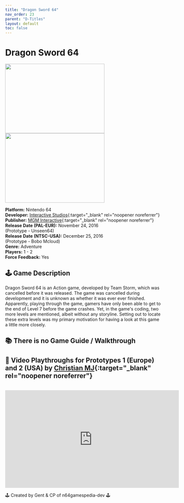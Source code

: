 ```yaml
---
title: "Dragon Sword 64"
nav_order: 23
parent: "D-Titles"
layout: default
toc: false
---
```


# Dragon Sword 64

<b>
<img src="https://images.launchbox-app.com/65a5665b-2a6b-407d-a128-df15f295041f.png" alt="" width="320" height="224" />
<img src="https://www.n64gamespedia.com/wp-content/uploads/2025/08/Dragon20Sword20U1.jpg" alt="" width="320" height="224" />
</b>

**Platform:** Nintendo 64  
**Developer:** [Interactive Studios](https://en.wikipedia.org/wiki/Interactive_Studios){:target="_blank" rel="noopener noreferrer"}  
**Publisher:** [MGM Interactive](https://en.wikipedia.org/wiki/MGM_Interactive){:target="_blank" rel="noopener noreferrer"}  
**Release Date (PAL-EUR):** November 24, 2016  
(Prototype - Unseen64)  
**Release Date (NTSC-USA):** December 25, 2016  
(Prototype - Bobo Mcloud)  
**Genre:** Adventure  
**Players:** 1 - 2  
**Force Feedback:** Yes  

## 🕹️ Game Description
Dragon Sword 64 is an Action game, developed by Team Storm, which was cancelled before it was released. The game was cancelled during development and it is unknown as whether it was ever ever finished. Apparently, playing through the game, gamers have only been able to get to the end of Level 7 before the game crashes. Yet, in the game's coding, two more levels are mentioned, albeit without any storyline. Setting out to locate these extra levels was my primary motivation for having a look at this game a little more closely.

## 📚 There is no Game Guide / Walkthrough

## 🎥 Video Playthroughs for Prototypes 1 (Europe) and 2 (USA) by [Christian MJ](https://www.youtube.com/c/ChristianMJ){:target="_blank" rel="noopener noreferrer"}
<br />  
<iframe width="560" height="315" src="https://www.youtube.com/embed/videoseries?list=PLWFWtJimxpDhYFUVfWvhRnYWN9QZiNF_j" title="YouTube video player" frameborder="0" allowfullscreen></iframe>

🕹️ Created by Gent & CP of n64gamespedia-dev 🕹️

<!-- Vault Format: n64gamespedia-dev -->
<!-- Protocol Source: _vault-specs/format-protocol.md -->
